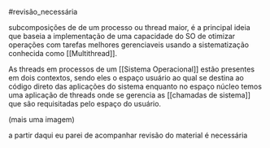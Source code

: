 #revisão_necessária

subcomposições de de um processo ou thread maior, é a principal ideia que baseia a implementação de uma capacidade do SO de otimizar operações com tarefas melhores gerenciaveis usando a sistematização conhecida como [[Multithread]]. 

As threads em processos de um [[Sistema Operacional]] estão presentes em dois contextos, sendo eles o espaço usuário ao qual se destina ao código direto das aplicações do sistema enquanto no espaço núcleo temos uma aplicação de threads onde se gerencia as [[chamadas de sistema]] que são requisitadas pelo espaço do usuário. 


(mais uma imagem)

a partir daqui eu parei de acompanhar revisão do material é necessária